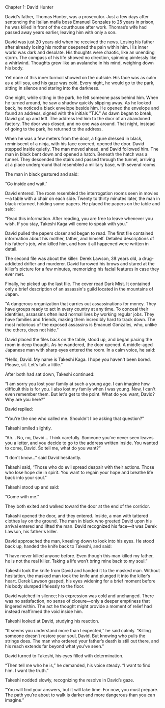 Chapter 1: David Hunter

David's father, Thomas Hunter, was a prosecutor. Just a few days after sentencing the Italian mafia boss Emanuel Gonzales to 25 years in prison, he was killed in front of the courthouse after work. Thomas’s wife had passed away years earlier, leaving him with only a son.

David was just 20 years old when he received the news. Losing his father after already losing his mother deepened the pain within him. His inner world was dark and desolate. His thoughts were chaotic, like an unending storm. The compass of his life showed no direction, spinning aimlessly like a whirlwind. Thoughts grew like an avalanche in his mind, weighing down his body.

Yet none of this inner turmoil showed on the outside. His face was as calm as a still sea, and his gaze was cold. Every night, he would go to the park, sitting in silence and staring into the darkness.

One night, while sitting in the park, he felt someone pass behind him. When he turned around, he saw a shadow quickly slipping away. As he looked back, he noticed a black envelope beside him. He opened the envelope and found an address, signed with the initials "T.K." As dawn began to break, David got up and left. The address led him to the door of an abandoned factory. The door was closed, and no one was around. That night, instead of going to the park, he returned to the address.

When he was a few meters from the door, a figure dressed in black, reminiscent of a ninja, with his face covered, opened the door. David stepped inside quietly. The man moved ahead, and David followed him. The man in black bent down and opened a hatch. Beneath the hatch was a tunnel. They descended the stairs and passed through the tunnel, arriving at a place underground that resembled a military base, with several rooms.

The man in black gestured and said:

“Go inside and wait.”

David entered. The room resembled the interrogation rooms seen in movies—a table with a chair on each side. Twenty to thirty minutes later, the man in black returned, holding some papers. He placed the papers on the table and said:

“Read this information. After reading, you are free to leave whenever you wish. If you stay, Takeshi Kaga will come to speak with you.”

David pulled the papers closer and began to read. The first file contained information about his mother, father, and himself. Detailed descriptions of his father's job, who killed him, and how it all happened were written in detail.

The second file was about the killer: Derek Lawson, 38 years old, a drug-addicted drifter and murderer. David furrowed his brows and stared at the killer's picture for a few minutes, memorizing his facial features in case they ever met.

Finally, he picked up the last file. The cover read Dark Mist. It contained only a brief description of an assassin's guild located in the mountains of Japan.

"A dangerous organization that carries out assassinations for money. They have groups ready to act in every country at any time. To conceal their identities, assassins often lead normal lives by working regular jobs. They have families and friends, making them incredibly hard to track down. The most notorious of the exposed assassins is Emanuel Gonzales, who, unlike the others, does not hide."

David placed the files back on the table, stood up, and began pacing the room in deep thought. As he wandered, the door opened. A middle-aged Japanese man with sharp eyes entered the room. In a calm voice, he said:

“Hello, David. My name is Takeshi Kaga. I hope you haven't been bored. Please, sit. Let's talk a little.”

After both had sat down, Takeshi continued:

“I am sorry you lost your family at such a young age. I can imagine how difficult this is for you. I also lost my family when I was young. Now, I can't even remember them. But let's get to the point. What do you want, David? Why are you here?”

David replied:

“You're the one who called me. Shouldn't I be asking that question?”

Takashi smiled slightly.

“Ah... No, no, David... Think carefully. Someone you’ve never seen leaves you a letter, and you decide to go to the address written inside. You wanted to come, David. So tell me, what do you want?”

“I don't know...” said David hesitantly.

Takashi said, “Those who do evil spread despair with their actions. Those who lose hope die in spirit. You want to regain your hope and breathe life back into your soul.”

Takashi stood up and said:

“Come with me.”

They both exited and walked toward the door at the end of the corridor.

Takashi opened the door, and they entered. Inside, a man with tattered clothes lay on the ground. The man in black who greeted David upon his arrival entered and lifted the man. David recognized his face—it was Derek Lawson, his father's killer.

David approached the man, kneeling down to look into his eyes. He stood back up, handed the knife back to Takeshi, and said:

“I have never killed anyone before. Even though this man killed my father, he is not the real killer. Taking a life won’t bring mine back to my soul.”

Takeshi took the knife from David and handed it to the masked man. Without hesitation, the masked man took the knife and plunged it into the killer’s heart. Derek Lawson gasped, his eyes widening for a brief moment before his body slumped lifelessly to the floor.

David watched in silence; his expression was cold and unchanged. There was no satisfaction, no sense of closure—only a deeper emptiness that lingered within. The act he thought might provide a moment of relief had instead reaffirmed the void inside him.

Takeshi looked at David, studying his reaction.

“It seems you understand more than I expected,” he said calmly. “Killing someone doesn’t restore your soul, David. But knowing who pulls the strings does. The man who ordered your father’s death is still out there, and his reach extends far beyond what you’ve seen.”

David turned to Takeshi, his eyes filled with determination.

“Then tell me who he is,” he demanded, his voice steady. “I want to find him. I want the truth.”

Takeshi nodded slowly, recognizing the resolve in David’s gaze.

“You will find your answers, but it will take time. For now, you must prepare. The path you’re about to walk is darker and more dangerous than you can imagine.”

